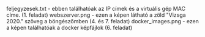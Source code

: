 feljegyzesek.txt - ebben találhatóak az IP címek és a virtuális gép MAC címe. (1. feladat)
webszerver.png - ezen a képen látható a zöld "Vizsga 2020." szöveg a böngészőmben (4. és 7. feladat)
docker_images.png - ezen a képen találhatóak a docker képfájlok (6. feladat)

